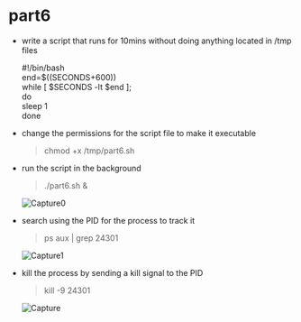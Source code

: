 # part6

* write a script that runs for 10mins without doing anything located in /tmp files
 

  #!/bin/bash  <br /> end=$((SECONDS+600)) <br /> while [ $SECONDS -lt $end ];  <br /> do <br />    sleep 1  <br /> done

* change the permissions for the script file to make it executable 
  > chmod +x /tmp/part6.sh

* run the script in the background
  > ./part6.sh &

  ![Capture0](https://github.com/user-attachments/assets/8904dcdf-d1be-4d8f-883e-80ef722fb2e7)


* search using the PID for the process to track it 
  > ps aux | grep  24301
  
  ![Capture1](https://github.com/user-attachments/assets/fdb73da4-106a-48c0-8c26-b13cf98a40d1)


* kill the process by sending a kill signal to the PID
  > kill -9  24301
  
  ![Capture](https://github.com/user-attachments/assets/7dd9787c-8a13-43cc-8b20-62627c4d3096)

